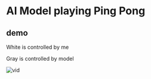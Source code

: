 # AI Model playing Ping Pong

## demo
White is controlled by me

Gray is controlled by model


![vid](https://github.com/user-attachments/assets/0bb71b69-ac31-40e5-8b74-7d320a14ba19)

